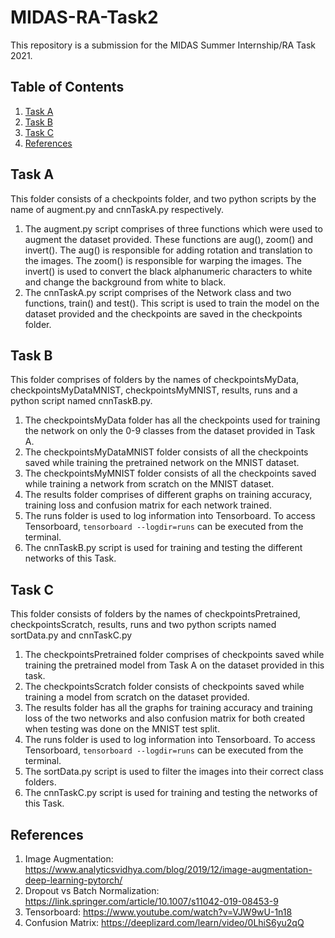 # MIDAS-RA-Task2
This repository is a submission for the MIDAS Summer Internship/RA Task 2021.

## Table of Contents
1. [Task A](#task-a)
2. [Task B](#task-b)
3. [Task C](#task-c)
4. [References](#references)

## Task A
This folder consists of a checkpoints folder, and two python scripts by the name of augment.py and cnnTaskA.py respectively. 
1. The augment.py script comprises of three functions which were used to augment the dataset provided. These functions are aug(), zoom() and invert(). The aug() is responsible for adding rotation and translation to the images. The zoom() is responsible for warping the images. The invert() is used to convert the black alphanumeric characters to white and change the background from white to black.
2. The cnnTaskA.py script comprises of the Network class and two functions, train() and test(). This script is used to train the model on the dataset provided and the checkpoints are saved in the checkpoints folder.

## Task B
This folder comprises of folders by the names of checkpointsMyData, checkpointsMyDataMNIST, checkpointsMyMNIST, results, runs and a python script named cnnTaskB.py.
1. The checkpointsMyData folder has all the checkpoints used for training the network on only the 0-9 classes from the dataset provided in Task A. 
2. The checkpointsMyDataMNIST folder consists of all the checkpoints saved while training the pretrained network on the MNIST dataset.
3. The checkpointsMyMNIST folder consists of all the checkpoints saved while training a network from scratch on the MNIST dataset.
4. The results folder comprises of different graphs on training accuracy, training loss and confusion matrix for each network trained.
5. The runs folder is used to log information into Tensorboard. To access Tensorboard, `tensorboard --logdir=runs` can be executed from the terminal.
6. The cnnTaskB.py script is used for training and testing the different networks of this Task.

## Task C
This folder consists of folders by the names of checkpointsPretrained, checkpointsScratch, results, runs and two python scripts named sortData.py and cnnTaskC.py
1. The checkpointsPretrained folder comprises of checkpoints saved while training the pretrained model from Task A on the dataset provided in this task.
2. The checkpointsScratch folder consists of checkpoints saved while training a model from scratch on the dataset provided.
3. The results folder has all the graphs for training accuracy and training loss of the two networks and also confusion matrix for both created when testing was done on the MNIST test split.
4. The runs folder is used to log information into Tensorboard. To access Tensorboard, `tensorboard --logdir=runs` can be executed from the terminal.
5. The sortData.py script is used to filter the images into their correct class folders. 
6. The cnnTaskC.py script is used for training and testing the networks of this Task.

## References
1. Image Augmentation: https://www.analyticsvidhya.com/blog/2019/12/image-augmentation-deep-learning-pytorch/
2. Dropout vs Batch Normalization: https://link.springer.com/article/10.1007/s11042-019-08453-9
3. Tensorboard: https://www.youtube.com/watch?v=VJW9wU-1n18
4. Confusion Matrix: https://deeplizard.com/learn/video/0LhiS6yu2qQ
